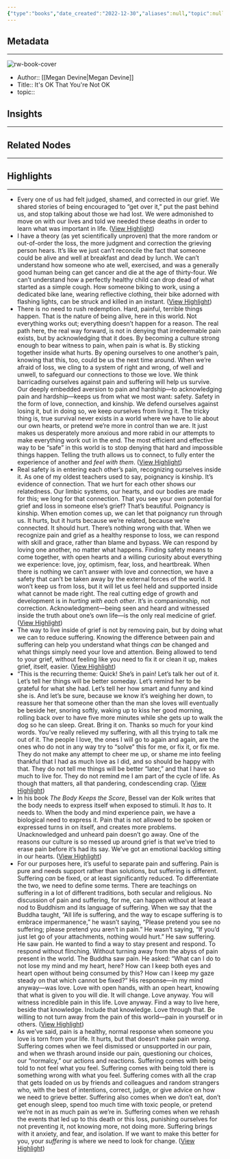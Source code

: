 ```yaml
---
{"type":"books","date_created":"2022-12-30","aliases":null,"topic":null,"url":null,"layout":null,"banner":null,"dg-publish":true,"tags":null,"permalink":"/300-biblio/100-books/it-s-ok-that-you-re-not-ok/","dgPassFrontmatter":true,"created":"2023-10-20T12:44:19.000-05:00","updated":"2023-10-20T12:44:19.000-05:00"}
---
```


## Metadata
---
![rw-book-cover](https://readwise-assets.s3.amazonaws.com/media/reader/parsed_document_assets/21584931/cover-cover.jpeg)
- Author:: [[Megan Devine\|Megan Devine]]
- Title:: It's OK That You're Not OK
- topic::  



## Insights
---
## Related Nodes
---

## Highlights 
---
- Every one of us had felt judged, shamed, and corrected in our grief. We shared stories of being encouraged to “get over it,” put the past behind us, and stop talking about those we had lost. We were admonished to move on with our lives and told we needed these deaths in order to learn what was important in life. ([View Highlight](https://read.readwise.io/read/01gn67hyw20zqyybhkmhrhaqjv))
- I have a theory (as yet scientifically unproven) that the more random or out-of-order the loss, the more judgment and correction the grieving person hears. It’s like we just can’t reconcile the fact that someone could be alive and well at breakfast and dead by lunch. We can’t understand how someone who ate well, exercised, and was a generally good human being can get cancer and die at the age of thirty-four. We can’t understand how a perfectly healthy child can drop dead of what started as a simple cough. How someone biking to work, using a dedicated bike lane, wearing reflective clothing, their bike adorned with flashing lights, can be struck and killed in an instant. ([View Highlight](https://read.readwise.io/read/01gngf5g5njsrnf4dgyqy07e9k))
- There is no need to rush redemption.
  Hard, painful, terrible things happen. That is the nature of being alive, here in this world. Not everything works out; everything doesn’t happen for a reason. The real path here, the real way forward, is not in denying that irredeemable pain exists, but by acknowledging that it does. By becoming a culture strong enough to bear witness to pain, when pain is what is. By sticking together inside what hurts. By opening ourselves to one another’s pain, knowing that this, too, could be us the next time around.
  When we’re afraid of loss, we cling to a system of right and wrong, of well and unwell, to safeguard our connections to those we love. We think barricading ourselves against pain and suffering will help us survive.
  Our deeply embedded aversion to pain and hardship—to acknowledging pain and hardship—keeps us from what we most want: safety. Safety in the form of love, connection, and kinship. We defend ourselves against losing it, but in doing so, we keep ourselves from living it.
  The tricky thing is, true survival never exists in a world where we have to lie about our own hearts, or pretend we’re more in control than we are. It just makes us desperately more anxious and more rabid in our attempts to make everything work out in the end.
  The most efficient and effective way to be “safe” in this world is to stop denying that hard and impossible things happen. Telling the truth allows us to connect, to fully enter the experience of another and *feel with them*. ([View Highlight](https://read.readwise.io/read/01gngfdnswc1185nzr5w18cc4b))
- Real safety is in entering each other’s pain, recognizing ourselves inside it. As one of my oldest teachers used to say, poignancy is kinship. It’s evidence of connection. That we hurt for each other shows our relatedness. Our limbic systems, our hearts, and our bodies are made for this; we long for that connection.
  That you see your own potential for grief and loss in someone else’s grief? That’s beautiful. Poignancy is kinship.
  When emotion comes up, we can let that poignancy run through us. It hurts, but it hurts because we’re related, because we’re connected. It should hurt. There’s nothing wrong with that. When we recognize pain and grief as a healthy response to loss, we can respond with skill and grace, rather than blame and bypass. We can respond by loving one another, no matter what happens.
  Finding safety means to come together, with open hearts and a willing curiosity about everything we experience: love, joy, optimism, fear, loss, and heartbreak. When there is nothing we can’t answer with love and connection, we have a safety that can’t be taken away by the external forces of the world. It won’t keep us from loss, but it will let us feel held and supported inside what cannot be made right.
  The real cutting edge of growth and development is in *hurting with each other*. It’s in companionship, not correction. Acknowledgment—being seen and heard and witnessed inside the truth about one’s own life—is the only real medicine of grief. ([View Highlight](https://read.readwise.io/read/01gngff2ccb222qq89ys7gmhhd))
- The way to live inside of grief is not by removing pain, but by doing what we can to reduce suffering. Knowing the difference between pain and suffering can help you understand what things *can* be changed and what things simply need your love and attention.
  Being allowed to tend to your grief, without feeling like you need to fix it or clean it up, makes grief, itself, easier. ([View Highlight](https://read.readwise.io/read/01gngfh0947e3xdbft7z5gsw1d))
- “This is the recurring theme: Quick! She’s in pain! Let’s talk her out of it. Let’s tell her things will be better someday. Let’s remind her to be grateful for what she had. Let’s tell her how smart and funny and kind she is. And let’s be sure, because we know it’s weighing her down, to reassure her that someone other than the man she loves will eventually be beside her, snoring softly, waking up to kiss her good morning, rolling back over to have five more minutes while she gets up to walk the dog so he can sleep. Great. Bring it on. Thanks so much for your kind words. You’ve really relieved my suffering, with all this trying to talk me out of it.
  The people I love, the ones I will go to again and again, are the ones who do not in any way try to “solve” this for me, or fix it, or fix me. They do not make any attempt to cheer me up, or shame me into feeling thankful that I had as much love as I did, and so should be happy with that. They do not tell me things will be better “later,” and that I have so much to live for. They do not remind me I am part of the cycle of life. As though that matters, all that pandering, condescending crap. ([View Highlight](https://read.readwise.io/read/01gngfhtsfykdcf2chj1g25e0a))
- In his book *The Body Keeps the Score*, Bessel van der Kolk writes that the body needs to express itself when exposed to stimuli. It *has* to. It needs to. When the body and mind experience pain, we have a biological need to express it. Pain that is not allowed to be spoken or expressed turns in on itself, and creates more problems.
  Unacknowledged and unheard pain doesn’t go away. One of the reasons our culture is so messed up around grief is that we’ve tried to erase pain before it’s had its say. We’ve got an emotional backlog sitting in our hearts. ([View Highlight](https://read.readwise.io/read/01gngfm3bdvf3rc4v4y18ghagp))
- For our purposes here, it’s useful to separate pain and suffering. Pain is pure and needs support rather than solutions, but suffering is different. Suffering *can* be fixed, or at least significantly reduced. To differentiate the two, we need to define some terms.
  There are teachings on suffering in a lot of different traditions, both secular and religious. No discussion of pain and suffering, for me, can happen without at least a nod to Buddhism and its language of suffering.
  When we say that the Buddha taught, “All life is suffering, and the way to escape suffering is to embrace impermanence,” he wasn’t saying, “Please pretend you see no suffering; please pretend you aren’t in pain.” He wasn’t saying, “If you’d just let go of your attachments, nothing would hurt.” He saw suffering. He saw pain. He wanted to find a way to stay present and respond. To respond without flinching. Without turning away from the abyss of pain present in the world.
  The Buddha saw pain. He asked: “What can I do to not lose my mind and my heart, here? How can I keep both eyes and heart open without being consumed by this? How can I keep my gaze steady on that which cannot be fixed?”
  His response—in my mind anyway—was love. Love with open hands, with an open heart, knowing that what is given to you will die. It will change. Love anyway. You will witness incredible pain in this life. Love anyway. Find a way to live here, beside that knowledge. Include that knowledge. Love through that. Be willing to not turn away from the pain of this world—pain in yourself or in others. ([View Highlight](https://read.readwise.io/read/01gngfp176raycr7vkrb2q0qaa))
- As we’ve said, pain is a healthy, normal response when someone you love is torn from your life. It hurts, but that doesn’t make pain *wrong*.
  Suffering comes when we feel dismissed or unsupported in our pain, and when we thrash around inside our pain, questioning our choices, our “normalcy,” our actions and reactions.
  Suffering comes with being told to not feel what you feel. Suffering comes with being told there is something wrong with what you feel. Suffering comes with all the crap that gets loaded on us by friends and colleagues and random strangers who, with the best of intentions, correct, judge, or give advice on how we need to grieve better. Suffering also comes when we don’t eat, don’t get enough sleep, spend too much time with toxic people, or pretend we’re not in as much pain as we’re in. Suffering comes when we rehash the events that led up to this death or this loss, punishing ourselves for not preventing it, not knowing more, not doing more. Suffering brings with it anxiety, and fear, and isolation.
  If we want to make this better for you, your *suffering* is where we need to look for change. ([View Highlight](https://read.readwise.io/read/01gngfqm6m1h8mwhw66exf9at5))
